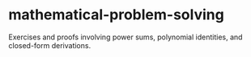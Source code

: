# mathematical-problem-solving
Exercises and proofs involving power sums, polynomial identities, and closed-form derivations.
